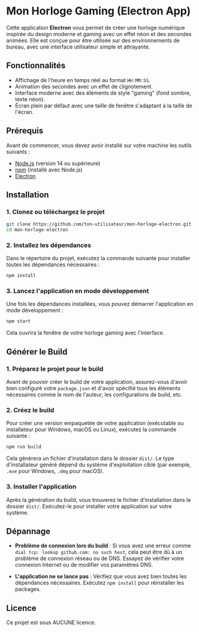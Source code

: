 
# Mon Horloge Gaming (Electron App)

Cette application **Electron** vous permet de créer une horloge numérique inspirée du design moderne et gaming avec un effet néon et des secondes animées. Elle est conçue pour être utilisée sur des environnements de bureau, avec une interface utilisateur simple et attrayante.

## Fonctionnalités

- Affichage de l'heure en temps réel au format `HH:MM:SS`.
- Animation des secondes avec un effet de clignotement.
- Interface moderne avec des éléments de style "gaming" (fond sombre, texte néon).
- Écran plein par défaut avec une taille de fenêtre s'adaptant à la taille de l'écran.

## Prérequis

Avant de commencer, vous devez avoir installé sur votre machine les outils suivants :

- [Node.js](https://nodejs.org/) (version 14 ou supérieure)
- [npm](https://www.npmjs.com/) (installé avec Node.js)
- [Electron](https://www.electronjs.org/)

## Installation

### 1. Clonez ou téléchargez le projet

```bash
git clone https://github.com/ton-utilisateur/mon-horloge-electron.git
cd mon-horloge-electron
```

### 2. Installez les dépendances

Dans le répertoire du projet, exécutez la commande suivante pour installer toutes les dépendances nécessaires :

```bash
npm install
```

### 3. Lancez l'application en mode développement

Une fois les dépendances installées, vous pouvez démarrer l'application en mode développement :

```bash
npm start
```

Cela ouvrira la fenêtre de votre horloge gaming avec l'interface.

## Générer le Build

### 1. Préparez le projet pour le build

Avant de pouvoir créer le build de votre application, assurez-vous d'avoir bien configuré votre `package.json` et d'avoir spécifié tous les éléments nécessaires comme le nom de l'auteur, les configurations de build, etc.

### 2. Créez le build

Pour créer une version empaquetée de votre application (exécutable ou installateur pour Windows, macOS ou Linux), exécutez la commande suivante :

```bash
npm run build
```

Cela générera un fichier d'installation dans le dossier `dist/`. Le type d'installateur généré dépend du système d'exploitation ciblé (par exemple, `.exe` pour Windows, `.dmg` pour macOS).

### 3. Installer l'application

Après la génération du build, vous trouverez le fichier d'installation dans le dossier `dist/`. Exécutez-le pour installer votre application sur votre système.

## Dépannage

- **Problème de connexion lors du build** : Si vous avez une erreur comme `dial tcp: lookup github.com: no such host`, cela peut être dû à un problème de connexion réseau ou de DNS. Essayez de vérifier votre connexion Internet ou de modifier vos paramètres DNS.

- **L'application ne se lance pas** : Vérifiez que vous avez bien toutes les dépendances nécessaires. Exécutez `npm install` pour réinstaller les packages.

## Licence

Ce projet est sous AUCUNE licence.

